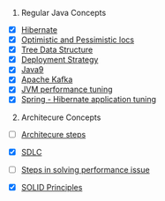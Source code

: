 1. Regular Java Concepts
  - [X] [Hibernate](https://www.journaldev.com/3633/hibernate-interview-questions-and-answers)
  - [X] [Optimistic and Pessimistic locs](https://docs.jboss.org/jbossas/docs/Server_Configuration_Guide/4/html/TransactionJTA_Overview-Pessimistic_and_optimistic_locking.html)
  - [X] [Tree Data Structure](https://medium.com/the-renaissance-developer/learning-tree-data-structure-27c6bb363051)
  - [X] [Deployment Strategy](https://rhelblog.redhat.com/2015/05/07/stop-gambling-with-upgrades-murphys-law-always-wins/#more-908)
  - [X] [Java9](https://www.javaworld.com/search?query=Java+9%27s+other+new+enhancements&contentType=article%2Cresource)
  - [X] [Apache Kafka](https://kafka.apache.org/intro.html)
  - [X] [JVM performance tuning](https://www.cubrid.org/blog/the-principles-of-java-application-performance-tuning)
  - [X] [Spring - Hibernate application tuning](http://www.jcombat.com/spring/performance-tuning-of-spring-based-application)

2. Architecure Concepts
  - [ ] [Architecure steps]()
  - [X] [SDLC](https://www.tutorialspoint.com/sdlc/sdlc_overview.htm)
  - [ ] [Steps in solving performance issue]()
  - [X] [SOLID Principles](https://medium.com/mindorks/solid-principles-explained-with-examples-79d1ce114ace)



